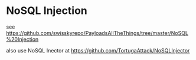 # NoSQL Injection

see https://github.com/swisskyrepo/PayloadsAllTheThings/tree/master/NoSQL%20Injection

also use NoSQL Inector at https://github.com/TortugaAttack/NoSQLInjector
